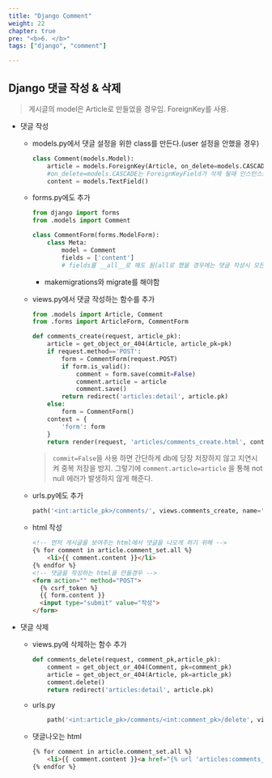 ```yaml
---
title: "Django Comment"
weight: 22
chapter: true
pre: "<b>6. </b>"
tags: ["django", "comment"]

---
```


## Django 댓글 작성 & 삭제

> 게시글의 model은 Article로 만들었을 경우임. ForeignKey를 사용.

- 댓글 작성

  - models.py에서 댓글 설정을 위한 class를 만든다.(user 설정을 안했을 경우)

    ```python
    class Comment(models.Model):
        article = models.ForeignKey(Article, on_delete=models.CASCADE)
        #on_delete=models.CASCADE는 ForeignKeyField가 삭제 될때 인스턴스도 같이 삭제
        content = models.TextField()
    ```

  - forms.py에도 추가

    ```python
    from django import forms
    from .models import Comment
    
    class CommentForm(forms.ModelForm):
        class Meta:
            model = Comment
            fields = ['content']
            # fields를 __all__로 해도 됨(all로 했을 경우에는 댓글 작성시 모든 값을 잘 입력 해야한다. *all로 하고 필요한 값을 입력 안했을 경우 저장이 되지 않음)
    ```

    - makemigrations와 migrate를 해야함

  - views.py에서 댓글 작성하는 함수를 추가

    ```python
    from .models import Article, Comment
    from .forms import ArticleForm, CommentForm
    
    def comments_create(request, article_pk):
        article = get_object_or_404(Article, article_pk=pk)
        if request.method=='POST':
            form = CommentForm(request.POST)
            if form.is_valid():
                comment = form.save(commit=False)
                comment.article = article
                comment.save()
            return redirect('articles:detail', article.pk)
        else:
            form = CommentForm()
        context = {
            'form': form
        }
        return render(request, 'articles/comments_create.html', context)
    ```

    > `commit=False`을 사용 하면 간단하게 db에 당장 저장하지 않고 지연시켜 중복 저장을 방지. 그렇기에 `comment.article=article` 을 통해  not null 에러가 발생하지 않게 해준다. 

  - urls.py에도 추가

    ```python
    path('<int:article_pk>/comments/', views.comments_create, name='comments_create'),
    ```

  - html 작성

    ```html
    <!-- 먼저 게시글을 보여주는 html에서 댓글을 나오게 하기 위해 -->
    {% for comment in article.comment_set.all %}
    	<li>{{ comment.content }}</li>
    {% endfor %}
    <!-- 댓글을 작성하는 html을 만들경우 -->
    <form action="" method="POST">
      {% csrf_token %}
      {{ form.content }}
      <input type="submit" value="작성">
    </form>
    ```

- 댓글 삭제

  - views.py에 삭제하는 함수 추가

    ```python
    def comments_delete(request, comment_pk,article_pk):
        comment = get_object_or_404(Comment, pk=comment_pk)
        article = get_object_or_404(Article, pk=article_pk)
        comment.delete()
        return redirect('articles:detail', article.pk)
    ```

  - urls.py

    ```python
        path('<int:article_pk>/comments/<int:comment_pk>/delete', views.comments_delete, name='comments_delete')
    ```

  - 댓글나오는 html

    ```html
    {% for comment in article.comment_set.all %}
    	<li>{{ comment.content }}<a href="{% url 'articles:comments_delete' article.pk comment.pk %}">삭제</a></li>
    {% endfor %}
    ```

    

